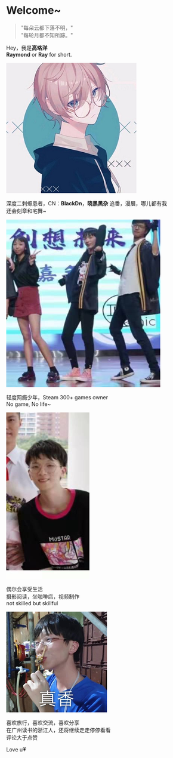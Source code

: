 # Welcome~

> "每朵云都下落不明，"  
> "每轮月都不知所踪。"

Hey，我是**高珞洋**  
**Raymond** or **Ray** for short.  

![comic](assets/comicPic.jpg)  

深度二刺螈患者，CN：**BlackDn**，**晓黑黑杂** 
追番，漫展，哪儿都有我  
还会刻章和宅舞~  

![dance](assets/dancePic.jpg)  

轻度网瘾少年，Steam 300+ games owner  
No game, No life~  

![me1](assets/mePic1.jpg)  

偶尔会享受生活  
摄影阅读，坐咖啡店，视频制作  
not skilled but skillful  

![emoji](assets/emoPic2.jpg)  

喜欢旅行，喜欢交流，喜欢分享  
在广州读书的浙江人，还将继续走走停停看看  
评论大于点赞  

Love u💗
